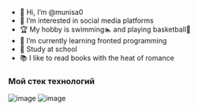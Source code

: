 - 👋 Hi, I’m @munisa0
- 👀 I’m interested in social media platforms
- 🏆 My hobby is swimming🏊‍ and playing basketball🏀
- 🌱 I’m currently learning fronted programming
- 🏫 Study at school
- 📚 I like to read books with the heat of romance

### Мой стек технологий
![image](https://user-images.githubusercontent.com/116823826/200112400-b42818e4-e1b0-4787-b83e-136e3687497b.png)
![image](https://user-images.githubusercontent.com/116823826/200112360-746f3a50-f8fb-47d6-9424-8bfb7ae0bebd.png)



<!---
munisa0/munisa0 is a ✨ special ✨ repository because its `README.md` (this file) appears on your GitHub profile.
You can click the Preview link to take a look at your changes.
--->
